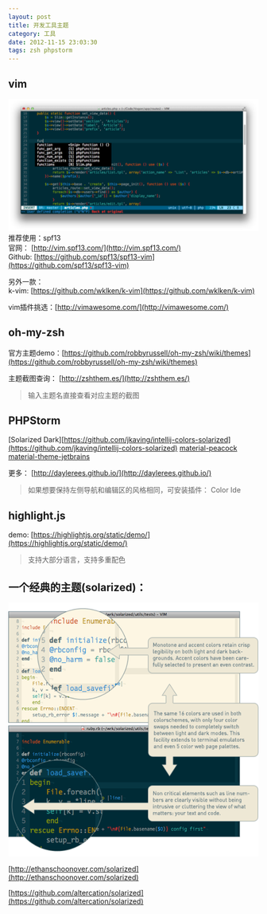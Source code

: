 ```yaml
---
layout: post
title: 开发工具主题
category: 工具
date: 2012-11-15 23:03:30
tags: zsh phpstorm
---
```



## vim

![image](/static/uploads/2015/09/spf13-vim.png)  
推荐使用：spf13  
官网： [http://vim.spf13.com/](http://vim.spf13.com/)  
Github: [https://github.com/spf13/spf13-vim](https://github.com/spf13/spf13-vim)

另外一款：  
k-vim: [https://github.com/wklken/k-vim](https://github.com/wklken/k-vim)

vim插件挑选：[http://vimawesome.com/](http://vimawesome.com/)

## oh-my-zsh

官方主题demo：[https://github.com/robbyrussell/oh-my-zsh/wiki/themes](https://github.com/robbyrussell/oh-my-zsh/wiki/themes)

主题截图查询： [http://zshthem.es/](http://zshthem.es/)  

 > 输入主题名直接查看对应主题的截图


## PHPStorm

[Solarized Dark][https://github.com/jkaving/intellij-colors-solarized](https://github.com/jkaving/intellij-colors-solarized)
[material-peacock](https://github.com/daylerees/material-peacock)
[material-theme-jetbrains](https://github.com/ChrisRM/material-theme-jetbrains)

更多： [http://daylerees.github.io/](http://daylerees.github.io/)

 > 如果想要保持左侧导航和编辑区的风格相同，可安装插件： Color Ide


## highlight.js

demo: [https://highlightjs.org/static/demo/](https://highlightjs.org/static/demo/)

 > 支持大部分语言，支持多重配色


## 一个经典的主题(solarized)：

![image](/static/uploads/2015/08/solarized-vim.png)

[http://ethanschoonover.com/solarized](http://ethanschoonover.com/solarized)

[https://github.com/altercation/solarized](https://github.com/altercation/solarized)
